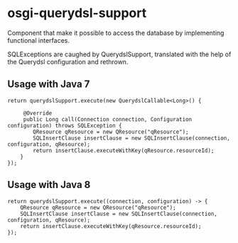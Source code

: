 osgi-querydsl-support
=====================

Component that make it possible to access the database by implementing functional interfaces.

SQLExceptions are caughed by QuerydslSupport, translated with the help of the Querydsl configuration and rethrown.

## Usage with Java 7

    return querydslSupport.execute(new QuerydslCallable<Long>() {
    
         @Override
         public Long call(Connection connection, Configuration configuration) throws SQLException {
            QResource qResource = new QResource("qResource");
            SQLInsertClause insertClause = new SQLInsertClause(connection, configuration, qResource);
            return insertClause.executeWithKey(qResource.resourceId);
        }
    });


## Usage with Java 8

    return querydslSupport.execute((connection, configuration) -> {
        QResource qResource = new QResource("qResource");
        SQLInsertClause insertClause = new SQLInsertClause(connection, configuration, qResource);
        return insertClause.executeWithKey(qResource.resourceId);
    });
